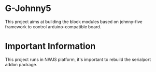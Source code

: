 # G-Johnny5
This project aims at building the block modules based on johnny-five framework to control arduino-compatible board.
# Important Information
This project runs in NWJS platform, it's important to rebuild the serialport addon package.

